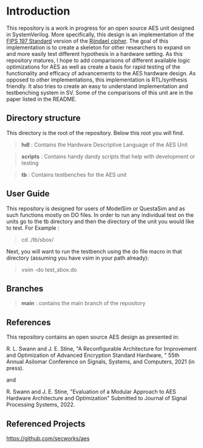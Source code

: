 # Introduction
This repository is a work in progress for an open source AES unit designed in SystemVerilog. More specifically,
this design is an implementation of the [FIPS 197 Standard](https://nvlpubs.nist.gov/nistpubs/fips/nist.fips.197.pdf) version
of the [Rijndael cipher](https://csrc.nist.gov/csrc/media/projects/cryptographic-standards-and-guidelines/documents/aes-development/rijndael-ammended.pdf). 
The goal of this implementation is to create a skeleton for other researchers to expand on and more easily test different hypothesis in a hardware setting.
As this repository matures, I hope to add comparisons of different available logic optimizations for AES as well as create a basis for rapid testing of the functionality and efficacy of advancements to the AES hardware design. As opposed to other implementations, this implementation is RTL/synthesis friendly.  It also tries to create an easy to understand implementation and testbenching system in SV.  Some of the comparisons of this unit are in the paper listed in the README.



## Directory structure
This directory is the root of the repository. Below this root you will find.
>**hdl**     : Contains the Hardware Descriptive Language of the AES Unit

>**scripts** : Contains handy dandy scripts that help with development or testing

>**tb**      : Contains testbenches for the AES unit




## User Guide
This repository is designed for users of ModelSim or QuestaSim and as such functions mostly on DO files. In order to run any individual test on the units
go to the tb directory and then the directory of the unit you would like to test. For Example :
> cd ./tb/sbox/

Next, you will want to run the testbench using the do file macro in that directory (assuming you have vsim in your path already):

> vsim -do test_sbox.do





## Branches
>**main**    : contains the main branch of the repository






## References
This repository contains an open source AES design as presented in:

R. L. Swann and J. E. Stine, "A Reconfigurable Architecture for Improvement and Optimization of Advanced Encryption Standard Hardware, " 55th Annual Asilomar Conference on Signals, Systems, and Computers, 2021 (in press).

and

R. Swann and J. E. Stine, "Evaluation of a Modular Approach to AES Hardware Architecture and Optimization" Submitted to Journal of Signal Processing Systems, 2022.


## Referenced Projects
https://github.com/secworks/aes

